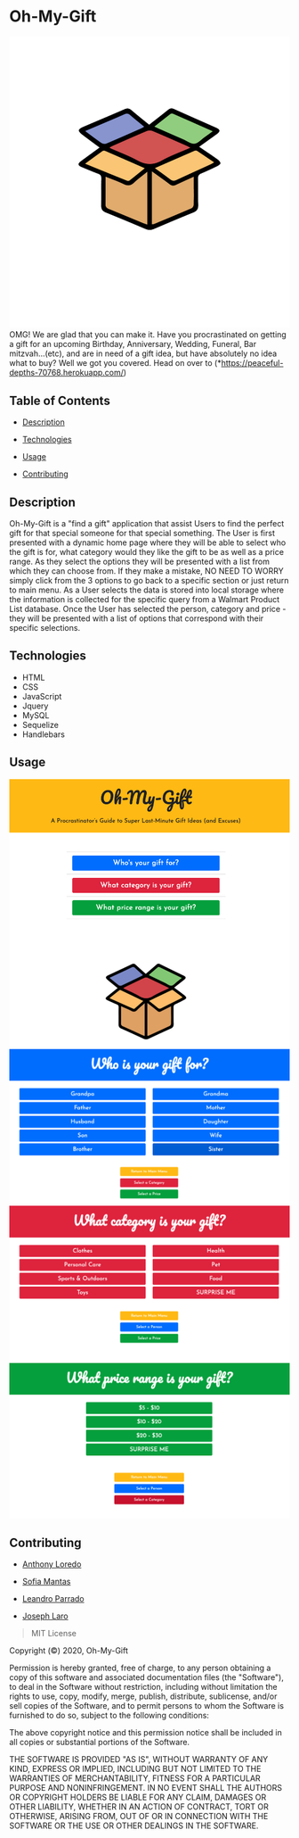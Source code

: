 # Oh-My-Gift 

![](public/images/oh-my-gift-box.png)
OMG! We are glad that you can make it. Have you procrastinated on getting a gift for an upcoming Birthday, Anniversary, Wedding, Funeral, Bar mitzvah...(etc), and are in need of a gift idea, but have absolutely no idea what to buy?  Well we got you covered. Head on over to (*https://peaceful-depths-70768.herokuapp.com/) 

## Table of Contents 

* [Description](#description)

* [Technologies](#technologies)

* [Usage](#usage)

* [Contributing](#contributing)

## Description

Oh-My-Gift is a "find a gift" application that assist Users to find the perfect gift for that special someone for that special something. The User is first presented with a dynamic home page where they will be able to select who the gift is for, what category would they like the gift to be as well as a price range. As they select the options they will be presented with a list from which they can choose from. If they make a mistake, NO NEED TO WORRY simply click from the 3 options to go back to a specific section or just return to main menu. As a User selects the data is stored into local storage where the information is collected for the specific query from a Walmart Product List database. Once the User has selected the person, category and price - they will be presented with a list of options that correspond with their specific selections. 


## Technologies
- HTML
- CSS
- JavaScript
- Jquery
- MySQL
- Sequelize
- Handlebars


## Usage

![](public/images/OMG/homePage.png)
![](public/images/OMG/whoGift.png)
![](public/images/OMG/whatGift.png)
![](public/images/OMG/priceGift.png)


  
## Contributing

* [Anthony Loredo](https://github.com/anthonyloredo5)

* [Sofia Mantas](https://github.com/Sofoula23)

* [Leandro Parrado](https://github.com/Bokosyk)

* [Joseph Laro](https://github.com/JRLaro)



> MIT License

Copyright (©) 2020, Oh-My-Gift

Permission is hereby granted, free of charge, to any person obtaining a copy of this software and associated documentation files (the "Software"), to deal in the Software without restriction, including without limitation the rights to use, copy, modify, merge, publish, distribute, sublicense, and/or sell copies of the Software, and to permit persons to whom the Software is furnished to do so, subject to the following conditions:

The above copyright notice and this permission notice shall be included in all copies or substantial portions of the Software.

THE SOFTWARE IS PROVIDED "AS IS", WITHOUT WARRANTY OF ANY KIND, EXPRESS OR IMPLIED, INCLUDING BUT NOT LIMITED TO THE WARRANTIES OF MERCHANTABILITY, FITNESS FOR A PARTICULAR PURPOSE AND NONINFRINGEMENT. IN NO EVENT SHALL THE AUTHORS OR COPYRIGHT HOLDERS BE LIABLE FOR ANY CLAIM, DAMAGES OR OTHER LIABILITY, WHETHER IN AN ACTION OF CONTRACT, TORT OR OTHERWISE, ARISING FROM, OUT OF OR IN CONNECTION WITH THE SOFTWARE OR THE USE OR OTHER DEALINGS IN THE SOFTWARE.

